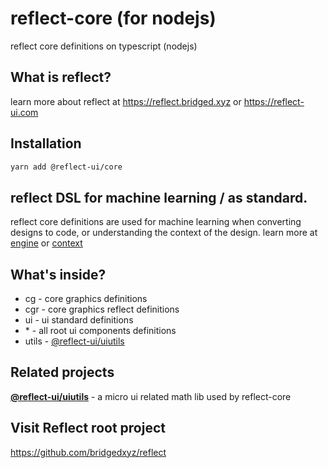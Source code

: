 # reflect-core (for nodejs)

reflect core definitions on typescript (nodejs)

## What is reflect?

learn more about reflect at https://reflect.bridged.xyz or https://reflect-ui.com

## Installation

```sh
yarn add @reflect-ui/core
```

## reflect DSL for machine learning / as standard.

reflect core definitions are used for machine learning when converting designs to code, or understanding the context of the design. learn more at [engine](https://github.com/bridgedxyz/engine) or [context](https://github.com/bridgedxyz/context)

## What's inside?

-   cg - core graphics definitions
-   cgr - core graphics reflect definitions
-   ui - ui standard definitions
-   \* - all root ui components definitions
-   utils - [@reflect-ui/uiutils](https://github.com/bridgedxyz/uiutils)

## Related projects

**[@reflect-ui/uiutils](https://github.com/bridgedxyz/uiutils)** - a micro ui related math lib used by reflect-core

## Visit Reflect root project

https://github.com/bridgedxyz/reflect
